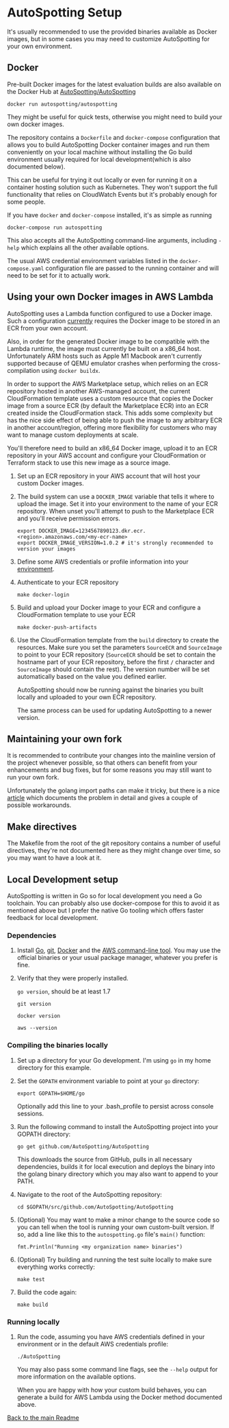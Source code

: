 # AutoSpotting Setup #

It's usually recommended to use the provided binaries available as Docker
images, but in some cases you may need to customize AutoSpotting for your own
environment.

## Docker ##

Pre-built Docker images for the latest evaluation builds are also available on
the Docker Hub at
[AutoSpotting/AutoSpotting](https://hub.docker.com/r/AutoSpotting/AutoSpotting/)

``` shell
docker run autospotting/autospotting
```

They might be useful for quick tests, otherwise you might need to build your own
docker images.

The repository contains a `Dockerfile` and `docker-compose` configuration that
allows you to build AutoSpotting Docker container images and run them conveniently on
your local machine without installing the Go build environment usually required
for local development(which is also documented below).

This can be useful for trying it out locally or even for running it on a
container hosting solution such as Kubernetes. They won't support the full
functionality that relies on CloudWatch Events but it's probably enough for some
people.

If you have `docker` and `docker-compose` installed, it's as simple as running

``` shell
docker-compose run autospotting
```

 This also accepts all the AutoSpotting command-line arguments, including
`-help` which explains all the other available options.

The usual AWS credential environment variables listed in the
`docker-compose.yaml` configuration file are passed to the running container and
will need to be set for it to actually work.

## Using your own Docker images in AWS Lambda ##

AutoSpotting uses a Lambda function configured to use a Docker image. Such a
configuration [currently](https://github.com/aws/containers-roadmap/issues/1281)
requires the Docker image to be stored in an ECR from your own account.

Also, in order for the generated Docker image to be compatible with the Lambda
runtime, the image must currently be built on a x86_64 host. Unfortunately ARM
hosts such as Apple M1 Macbook aren't currently supported because of QEMU
emulator crashes when performing the cross-compilation using `docker buildx`.

In order to support the AWS Marketplace setup, which relies on an ECR repository
hosted in another AWS-managed account, the current CloudFormation template uses
a custom resource that copies the Docker image from a source ECR (by default the
Marketplace ECR) into an ECR created inside the CloudFormation stack. This adds
some complexity but has the nice side effect of being able to push the image to
any arbitrary ECR in another account/region, offering more flexibility for
customers who may want to manage custom deployments at scale.

You'll therefore need to build an x86_64 Docker image, upload it to an ECR repository
in your AWS account and configure your CloudFormation or Terraform stack to use
this new image as a source image.



1. Set up an ECR repository in your AWS account that will host your custom
   Docker images.

2. The build system can use a `DOCKER_IMAGE` variable that tells it where to
   upload the image. Set it into your environment to the name of your ECR
   repository. When unset you'll attempt to push to the Marketplace ECR and
   you'll receive permission errors.

   ``` shell
   export DOCKER_IMAGE=1234567890123.dkr.ecr.<region>.amazonaws.com/<my-ecr-name>
   export DOCKER_IMAGE_VERSION=1.0.2 # it's strongly recommended to version your images
   ```

3. Define some AWS credentials or profile information into your
   [environment](http://docs.aws.amazon.com/cli/latest/userguide/cli-chap-getting-started.html#cli-environment).

4. Authenticate to your ECR repository

   ```shell
   make docker-login
   ```

5. Build and upload your Docker image to your ECR and configure a CloudFormation
   template to use your ECR

   ``` shell
   make docker-push-artifacts
   ```

6. Use the CloudFormation template from the `build` directory to create the
   resources. Make sure you set the parameters `SourceECR` and `SourceImage` to
   point to your ECR repository (`SourceECR` should be set to contain the
   hostname part of your ECR repository, before the first `/` character and
   `SourceImage` should contain the rest). The version number will be set
   automatically based on the value you defined earlier.


   AutoSpotting should now be running against the binaries you built locally and
   uploaded to your own ECR repository.

   The same process can be used for updating AutoSpotting to a newer version.

## Maintaining your own fork ##

It is recommended to contribute your changes into the mainline version of the
project whenever possible, so that others can benefit from your enhancements and
bug fixes, but for some reasons you may still want to run your own fork.

Unfortunately the golang import paths can make it tricky, but there is a nice
[article](http://code.openark.org/blog/development/forking-golang-repositories-on-github-and-managing-the-import-path)
which documents the problem in detail and gives a couple of possible
workarounds.

## Make directives ##

The Makefile from the root of the git repository contains a number of useful
directives, they're not documented here as they might change over time, so you
may want to have a look at it.

## Local Development setup ##

AutoSpotting is written in Go so for local development you need a Go toolchain.
You can probably also use docker-compose for this to avoid it as mentioned above
but I prefer the native Go tooling which offers faster feedback for local
development.
### Dependencies ##

1. Install [Go](https://golang.org/dl/), [git](https://git-scm.com/downloads),
   [Docker](https://www.docker.com/) and the [AWS command-line
   tool](https://aws.amazon.com/cli/). You may use the official binaries or your
   usual package manager, whatever you prefer is fine.

1. Verify that they were properly installed.

   `go version`, should be at least 1.7

   `git version`

   `docker version`

   `aws --version`

### Compiling the binaries locally ##

1. Set up a directory for your Go development. I'm using `go` in my home
   directory for this example.

1. Set the `GOPATH` environment variable to point at your `go` directory:

   `export GOPATH=$HOME/go`

   Optionally add this line to your .bash_profile to persist across console
   sessions.

1. Run the following command to install the AutoSpotting project into your
   GOPATH directory:

   `go get github.com/AutoSpotting/AutoSpotting`

   This downloads the source from GitHub, pulls in all necessary dependencies,
   builds it for local execution and deploys the binary into the golang binary
   directory which you may also want to append to your PATH.

1. Navigate to the root of the AutoSpotting repository:

   `cd $GOPATH/src/github.com/AutoSpotting/AutoSpotting`

1. (Optional) You may want to make a minor change to the source code so you can
   tell when the tool is running your own custom-built version. If so, add a
   line like this to the `autospotting.go` file's `main()` function:

   `fmt.Println("Running <my organization name> binaries")`

1. (Optional) Try building and running the test suite locally to make sure
   everything works correctly:

   `make test`

2. Build the code again:

   `make build`

### Running locally ###

1. Run the code, assuming you have AWS credentials defined in your environment
   or in the default AWS credentials profile:

   `./AutoSpotting`

   You may also pass some command line flags, see the `--help` output for more
   information on the available options.

   When you are happy with how your custom build behaves, you can generate a
   build for AWS Lambda using the Docker method documented above.


[Back to the main Readme](./README.md)
